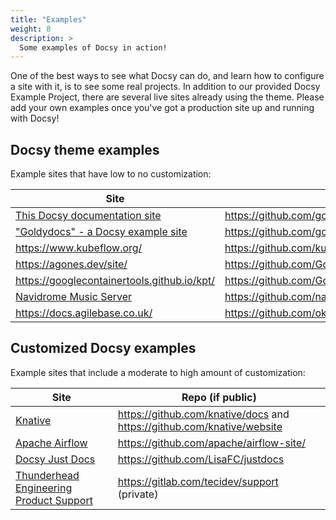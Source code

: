 ```yaml
---
title: "Examples"
weight: 8
description: >
  Some examples of Docsy in action!
---
```


One of the best ways to see what Docsy can do, and learn how to configure a site with it, is to see some real projects. In addition to our provided Docsy Example Project, there are several live sites already using the theme. Please add your own examples once you've got a production site up and running with Docsy!

## Docsy theme examples

Example sites that have low to no customization:

| Site  | Repo (if public)  |
|---|---|
| [This Docsy documentation site](/docs) | https://github.com/google/docsy |
| ["Goldydocs" - a Docsy example site](https://example.docsy.dev) | https://github.com/google/docsy-example  |
| https://www.kubeflow.org/  | https://github.com/kubeflow/website  |
| https://agones.dev/site/ | https://github.com/GoogleCloudPlatform/agones/tree/master/site |
| https://googlecontainertools.github.io/kpt/ | https://github.com/GoogleContainerTools/kpt/tree/master/docs | 
| [Navidrome Music Server](https://www.navidrome.org) | https://github.com/navidrome/website | 
| https://docs.agilebase.co.uk/ | https://github.com/okohll/abdocs | 

## Customized Docsy examples

Example sites that include a moderate to high amount of customization:

| Site  | Repo (if public)  |
|---|---|
| [Knative](https://knative.dev) | https://github.com/knative/docs and https://github.com/knative/website |
| [Apache Airflow](https://airflow.apache.org/) | https://github.com/apache/airflow-site/ |
| [Docsy Just Docs](https://docsyjustdocs.netlify.com/) | https://github.com/LisaFC/justdocs |
| [Thunderhead Engineering Product Support](https://support.thunderheadeng.com/) | https://gitlab.com/tecidev/support (private) |
